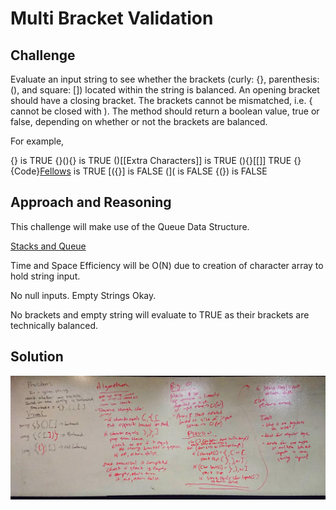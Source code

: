 # Multi Bracket Validation

## Challenge

Evaluate an input string to see whether the brackets (curly: {}, parenthesis: (), and square: []) located within the string is balanced. An opening bracket should have a closing bracket. The brackets cannot be mismatched, i.e. { cannot be closed with ). The method should return a boolean value, true or false, depending on whether or not the brackets are balanced.

For example,

{} is	TRUE
{}(){}	is TRUE
()[[Extra Characters]]	is TRUE
(){}[[]]	TRUE
{}{Code}[Fellows](()) is	TRUE
[({}]	is FALSE
(](	is FALSE
{(})	is FALSE

## Approach and Reasoning

This challenge will make use of the Queue Data Structure.

[Stacks and Queue](../../Data%20Structures/StacksAndQueue/)

Time and Space Efficiency will be O(N) due to creation of character array to hold string input.

No null inputs. Empty Strings Okay.

No brackets and empty string will evaluate to TRUE as their brackets are technically balanced.

## Solution

![Console](../../assets/multi_bracket_validation.jpg?raw=true "Output")
